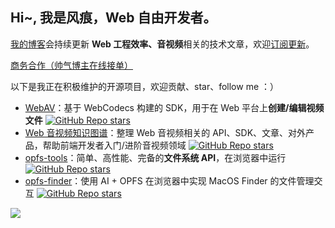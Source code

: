 ## Hi~, 我是风痕，Web 自由开发者。

[我的博客](https://fenghen.me/)会持续更新 **Web 工程效率、音视频**相关的技术文章，欢迎[订阅更新](https://fenghen.me/subscribe.html)。

[商务合作（帅气博主在线接单）](https://fenghen.me/posts/2025/04/11/business-cooperation/)

以下是我正在积极维护的开源项目，欢迎贡献、star、follow me ：）

- [WebAV](https://github.com/WebAV-Tech/WebAV/)：基于 WebCodecs 构建的 SDK，用于在 Web 平台上**创建/编辑视频文件** [![GitHub Repo stars](https://img.shields.io/github/stars/WebAV-Tech/WebAV)](https://github.com/WebAV-Tech/WebAV/)
- [Web 音视频知识图谱](https://github.com/hughfenghen/WebAV-KnowledgeGraph)：整理 Web 音视频相关的 API、SDK、文章、对外产品，帮助前端开发者入门/进阶音视频领域 [![GitHub Repo stars](https://img.shields.io/github/stars/hughfenghen/WebAV-KnowledgeGraph)](https://github.com/hughfenghen/WebAV-KnowledgeGraph)
- [opfs-tools](https://github.com/hughfenghen/opfs-tools/)：简单、高性能、完备的**文件系统 API**，在浏览器中运行 [![GitHub Repo stars](https://img.shields.io/github/stars/hughfenghen/opfs-tools)](https://github.com/hughfenghen/opfs-tools/)
- [opfs-finder](https://github.com/hughfenghen/opfs-finder)：使用 AI + OPFS 在浏览器中实现 MacOS Finder 的文件管理交互 [![GitHub Repo stars](https://img.shields.io/github/stars/hughfenghen/opfs-finder)](https://github.com/hughfenghen/opfs-finder)

<!-- - <a href="https://github.com/WebAV-Tech/WebAV-Pro/">WebAV-Pro</a>：基于 WebAV 的**商业版 SDK** -->

<!-- 
- [opfs-tools-explorer](https://github.com/hughfenghen/opfs-tools-explorer)：基于 opfs-tools 实现的浏览器文件管理 UI [![GitHub Repo stars](https://img.shields.io/github/stars/hughfenghen/opfs-tools-explorer)](https://github.com/hughfenghen/opfs-tools-explorer)
-->

![](https://github-readme-stats.vercel.app/api?username=hughfenghen&theme=dark&show_icons=true)

